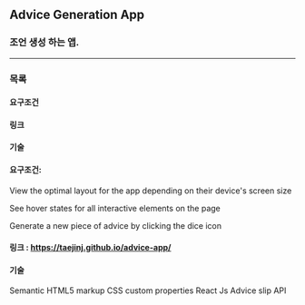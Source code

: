## Advice Generation App

### 조언 생성 하는 앱.
---
### 목록
 #### 요구조건
 #### 링크
 #### 기술

#### 요구조건:


View the optimal layout for the app depending on their device's screen size

See hover states for all interactive elements on the page

Generate a new piece of advice by clicking the dice icon

#### 링크 : https://taejinj.github.io/advice-app/



#### 기술
Semantic HTML5 markup
CSS custom properties
React Js
Advice slip API



